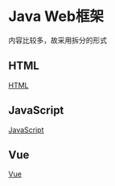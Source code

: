 # Java Web框架
内容比较多，故采用拆分的形式
## HTML
[HTML](大二下/HTML/HTML.md)

## JavaScript
[JavaScript](大二下/JavaScript/JavaScript.md)

## Vue
[Vue](大二下/Vue/Vue.md)

<!-- 
## Ajax

## 前端工程化

## ELement

## Maven

## Web入门

## 等等... -->
